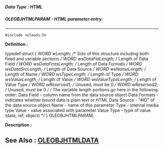 ##### Data Type : HTML
##### OLEOBJHTMLPARAM - HTML parameter entry.
---
```
#include <oleods.h>
```

**Definition :**

typedef struct {
   WORD wLength;           /* Size of this structure including both
                              fixed and variable sections */
 WORD wsDataFldLength;   /* Length of Data Field */
   WORD wsDataFmtsLength;  /* Length of Data Formats */
   WORD wsDataSrcLength;   /* Length of Data Source */
   WORD wsNameLength;      /* Length of Name */
   WORD wsTypeLength;      /* Length of Type */
   WORD wsValueLength;     /* Length of Value */
   WORD wsValueTypeLength; /* Length of Value Type */
   WORD wReserved1;        /* Unused, must be 0 */
   WORD wReserved2;        /* Unused, must be 0 */
/*
   The variable length portions go here in the following order:
   Data Field - column name from the data source object
   Data Formats - indicates whether bound data is plain text or HTML
   Data Source - "#ID" of the data source object
   Name - name of this parameter
   Type - internal media type
   Value - value associated with parameter
   Value Type - type of value (data, ref, object) 
*/
} OLEOBJHTMLPARAM;

**Description :**




**See Also :**
[OLEOBJHTMLDATA](/domino-c-api-docs/reference/Data/OLEOBJHTMLDATA)
---

